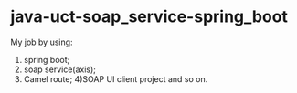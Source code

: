 # java-uct-soap_service-spring_boot
My job by using:
1) spring boot;
2) soap service(axis);
3) Camel route;
4)SOAP UI client project
and so on. 
